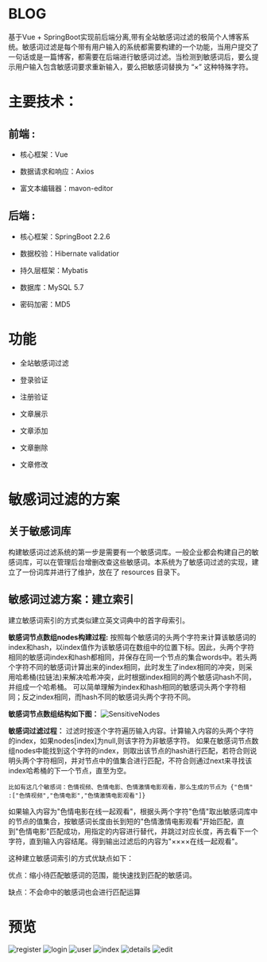 # BLOG
基于Vue + SpringBoot实现前后端分离,带有全站敏感词过滤的极简个人博客系统。敏感词过滤是每个带有用户输入的系统都需要构建的一个功能，当用户提交了一句话或是一篇博客，都需要在后端进行敏感词过滤。当检测到敏感词后，要么提示用户输入包含敏感词要求重新输入，要么把敏感词替换为 “×” 这种特殊字符。
# 主要技术：
## 前端 :
- 核心框架：Vue

- 数据请求和响应：Axios

- 富文本编辑器：mavon-editor
## 后端 :
- 核心框架：SpringBoot 2.2.6

- 数据校验：Hibernate validatior

- 持久层框架：Mybatis

- 数据库：MySQL 5.7

- 密码加密：MD5
# 功能
-  全站敏感词过滤

-  登录验证

-  注册验证

-  文章展示

-  文章添加

-  文章删除

-  文章修改
# 敏感词过滤的方案

## 关于敏感词库
  构建敏感词过滤系统的第一步是需要有一个敏感词库。一般企业都会构建自己的敏感词库，可以在管理后台增删改查这些敏感词。本系统为了敏感词过滤的实现，建立了一份词库并进行了维护，放在了 resources 目录下。

## 敏感词过滤方案：建立索引
  建立敏感词索引的方式类似建立英文词典中的首字母索引。
  
  **敏感词节点数组nodes构建过程:** 按照每个敏感词的头两个字符来计算该敏感词的index和hash，以index值作为该敏感词在数组中的位置下标。因此，头两个字符相同的敏感词index和hash都相同，并保存在同一个节点的集合words中。若头两个字符不同的敏感词计算出来的index相同，此时发生了index相同的冲突，则采用哈希桶(拉链法)来解决哈希冲突，此时根据index相同的两个敏感词hash不同，并组成一个哈希桶。
  可以简单理解为index和hash相同的敏感词头两个字符相同；反之index相同，而hash不同的敏感词头两个字符不同。
  
  **敏感词节点数组结构如下图：** 
    ![SensitiveNodes](https://user-images.githubusercontent.com/51791348/115273040-a665d500-a171-11eb-9922-38425b4e0bdb.png)

  **敏感词过滤过程：** 过滤时按逐个字符遍历输入内容。计算输入内容的头两个字符的index，如果nodes[index]为null,则该字符为非敏感字符。 如果在敏感词节点数组nodes中能找到这个字符的index，则取出该节点的hash进行匹配，若符合则说明头两个字符相同，并对节点中的值集合进行匹配，不符合则通过next来寻找该index哈希桶的下一个节点，直至为空。

    比如有这几个敏感词：色情视频、色情电影、色情激情电影观看，那么生成的节点为 {"色情" :["色情视频","色情电影","色情激情电影观看"]}
   如果输入内容为"色情电影在线一起观看"，根据头两个字符"色情"取出敏感词库中的节点的值集合，按敏感词长度由长到短的"色情激情电影观看"开始匹配，直到"色情电影"匹配成功，用指定的内容进行替代，并跳过对应长度，再去看下一个字符，直到输入内容结尾。得到输出过滤后的内容为"××××在线一起观看"。

   这种建立敏感词索引的方式优缺点如下：

优点：缩小待匹配敏感词的范围，能快速找到匹配的敏感词。

缺点：不会命中的敏感词也会进行匹配运算

# 预览
![register](https://user-images.githubusercontent.com/51791348/115271752-3e62bf00-a170-11eb-8a69-f02f70e47241.png)
![login](https://user-images.githubusercontent.com/51791348/115271873-605c4180-a170-11eb-8500-1cf40028d705.png)
![user](https://user-images.githubusercontent.com/51791348/115271876-605c4180-a170-11eb-94ba-b2cc8ac80dae.png)
![index](https://user-images.githubusercontent.com/51791348/115271871-5fc3ab00-a170-11eb-9132-f9a5ac97ee7f.png)
![details](https://user-images.githubusercontent.com/51791348/115271865-5df9e780-a170-11eb-883f-9e9bfb54b7f0.png)
![edit](https://user-images.githubusercontent.com/51791348/115271870-5fc3ab00-a170-11eb-8a58-01f75e202e6a.png)


